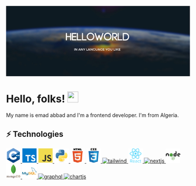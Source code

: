 <div align="center">
  <img src="https://raw.githubusercontent.com/imad273/imad273/main/assets/gihub-banner.jpg" alt="Hello world">
</div>

# Hello, folks! <img src="https://raw.githubusercontent.com/MartinHeinz/MartinHeinz/master/wave.gif" width="30px" height="30px" />

My name is emad abbad and I'm a frontend developer. I'm from Algeria.

## ⚡ Technologies
<p align="left">
  <a href="https://www.w3schools.com/cpp/" target="_blank" rel="noreferrer"> <img 
    src="https://raw.githubusercontent.com/devicons/devicon/master/icons/cplusplus/cplusplus-original.svg" alt="cplusplus" width="40" 
    height="40" /> </a>
  <a href="https://www.typescriptlang.org/" target="_blank" rel="noreferrer"> <img 
    src="https://raw.githubusercontent.com/devicons/devicon/master/icons/typescript/typescript-original.svg" alt="typescript" width="40" 
    height="40" /> </a>
  <a href="https://developer.mozilla.org/en-US/docs/Web/JavaScript" target="_blank" rel="noreferrer"> <img 
    src="https://raw.githubusercontent.com/devicons/devicon/master/icons/javascript/javascript-original.svg" alt="javascript" width="40" 
    height="40" /> </a>
  <a href="https://www.python.org" target="_blank" rel="noreferrer"> <img 
   src="https://raw.githubusercontent.com/devicons/devicon/master/icons/python/python-original.svg" alt="python" width="40" height="40" 
   /> </a>
  <a href="https://www.w3.org/html/" target="_blank" rel="noreferrer"> <img   
    src="https://raw.githubusercontent.com/devicons/devicon/master/icons/html5/html5-original-wordmark.svg" alt="html5" width="40" 
    height="40" /> </a>
  <a href="https://www.w3schools.com/css/" target="_blank" rel="noreferrer"><img 
    src="https://raw.githubusercontent.com/devicons/devicon/master/icons/css3/css3-original-wordmark.svg" alt="css3" width="40" 
    height="40" /> </a>
  <a href="https://tailwindcss.com/" target="_blank" rel="noreferrer"> <img 
   src="https://www.vectorlogo.zone/logos/tailwindcss/tailwindcss-icon.svg" alt="tailwind" width="40" height="40" /> </a>
  <a href="https://reactjs.org/" target="_blank" rel="noreferrer"> <img 
   src="https://raw.githubusercontent.com/devicons/devicon/master/icons/react/react-original-wordmark.svg" alt="react" width="40" 
   height="40" /> </a>
  <a href="https://nextjs.org/" target="_blank" rel="noreferrer"> <img 
    src="https://cdn.worldvectorlogo.com/logos/nextjs-2.svg" alt="nextjs" width="40" height="40" /> </a>
  <a href="https://nodejs.org" target="_blank" rel="noreferrer"> <img 
   src="https://raw.githubusercontent.com/devicons/devicon/master/icons/nodejs/nodejs-original-wordmark.svg" alt="nodejs" width="40" 
   height="40" /> </a>
  <a href="https://www.mongodb.com/" target="_blank" rel="noreferrer"> <img 
    src="https://raw.githubusercontent.com/devicons/devicon/master/icons/mongodb/mongodb-original-wordmark.svg" alt="mongodb" width="40" 
    height="40" /> </a>
  <a href="https://www.mysql.com/" target="_blank" rel="noreferrer"> <img 
    src="https://raw.githubusercontent.com/devicons/devicon/master/icons/mysql/mysql-original-wordmark.svg" alt="mysql" width="40" 
    height="40" /> </a>
  <a href="https://graphql.org" target="_blank" rel="noreferrer"> <img 
    src="https://www.vectorlogo.zone/logos/graphql/graphql-icon.svg" 
    alt="graphql" width="40" height="40" /> </a>
  <a href="https://www.chartjs.org" target="_blank" rel="noreferrer"><img src="https://www.chartjs.org/media/logo-title.svg" 
   alt="chartjs" width="40" height="40" /> </a>
</p>
<!--
**imad273/imad273** is a ✨ _special_ ✨ repository because its `README.md` (this file) appears on your GitHub profile.

Here are some ideas to get you started:

- 🔭 I’m currently working on ...
- 🌱 I’m currently learning ...
- 👯 I’m looking to collaborate on ...
- 🤔 I’m looking for help with ...
- 💬 Ask me about ...
- 📫 How to reach me: ...
- 😄 Pronouns: ...
- ⚡ Fun fact: ...
-->
